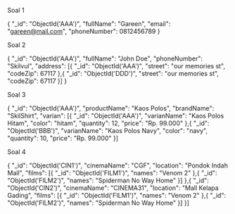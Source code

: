 Soal 1

{
    "_id": "ObjectId('AAA')",
    "fullName": "Gareen",
    "email": "gareen@mail.com",
    "phoneNumber": 0812456789
}



Soal 2

{
     "_id": "ObjectId('AAA')",
    "fullName": "John Doe",
    "phoneNumber": "Skilvul",
    "address": [{
        "_id": "ObjectId('AAA')",
        "street": "our memories st",
        "codeZip": 67117
        },{
             "_id": "ObjectId('DDD')",
              "street": "our memories st",
              "codeZip": 67117
        }]
}


Soal 3

{
     "_id": "ObjectId('AAA')",
     "productName": "Kaos Polos",
     "brandName": "SkilShirt",
     "varian": [{
         "_id": "ObjectId('AAA')",
         "varianName": "Kaos Polos Hitam",
         "color": "hitam",
         "quantity": 12,
         "price": "Rp. 99.000"
     },{
          "_id": "ObjectId('BBB')",
         "varianName": "Kaos Polos Navy",
         "color": "navy",
         "quantity": 10,
         "price": "Rp. 99.000"
     }]


Soal 4

{
      "_id": "ObjectId('CIN1')",
      "cinemaName": "CGF",
      "location": "Pondok Indah Mall",
      "films": [{
           "_id": "ObjectId('FILM1')",
           "names": "Venom 2"
      },{
           "_id": "ObjectId('FILM2')",
           "names": "Spiderman No Way Home"
           }]
      },{
      "_id": "ObjectId('CIN2')",
      "cinemaName": "CINEMA31",
      "location": "Mall Kelapa Gading",
      "films": [{
           "_id": "ObjectId('FILM1')",
           "names": "Venom 2"
      },{
           "_id": "ObjectId('FILM2')",
           "names": "Spiderman No Way Home"
      }]
}]
